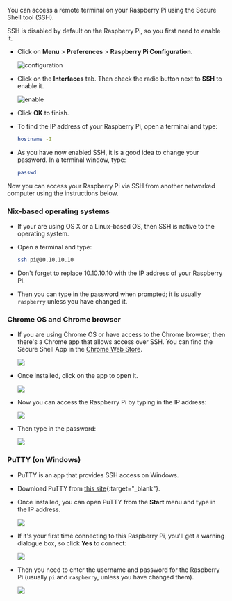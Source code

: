 You can access a remote terminal on your Raspberry Pi using the Secure Shell tool (SSH).

SSH is disabled by default on the Raspberry Pi, so you first need to enable it.

- Click on **Menu** > **Preferences** > **Raspberry Pi Configuration**.

	![configuration](images/config.png)

- Click on the **Interfaces** tab. Then check the radio button next to **SSH** to enable it.

	![enable](images/ssh-enable.png)

- Click **OK** to finish.

- To find the IP address of your Raspberry Pi, open a terminal and type:

	```bash
	hostname -I
	```
- As you have now enabled SSH, it is a good idea to change your password. In a terminal window, type:

	```bash
	passwd
	```

Now you can access your Raspberry Pi via SSH from another networked computer using the instructions below.

### Nix-based operating systems

- If your are using OS X or a Linux-based OS, then SSH is native to the operating system. 

- Open a terminal and type:

	``` bash
	ssh pi@10.10.10.10
	```

- Don't forget to replace 10.10.10.10 with the IP address of your Raspberry Pi.

- Then you can type in the password when prompted; it is usually `raspberry` unless you have changed it.

### Chrome OS and Chrome browser

- If you are using Chrome OS or have access to the Chrome browser, then there's a Chrome app that allows access over SSH. You can find the Secure Shell App in the [Chrome Web Store](https://chrome.google.com/webstore/detail/secure-shell/pnhechapfaindjhompbnflcldabbghjo?hl=en).

	![](images/chrome-ssh.png)

- Once installed, click on the app to open it.

	![](images/chrome-ssh1.png)

- Now you can access the Raspberry Pi by typing in the IP address:

	![](images/chrome-ssh2.png)

- Then type in the password:

	![](images/chrome-ssh3.png)

### PuTTY (on Windows)

- PuTTY is an app that provides SSH access on Windows.

- Download PuTTY from [this site](http://www.chiark.greenend.org.uk/~sgtatham/putty/download.html){:target="_blank"}.

- Once installed, you can open PuTTY from the **Start** menu and type in the IP address.

	![](images/ssh-win.png)

- If it's your first time connecting to this Raspberry Pi, you'll get a warning dialogue box, so click **Yes** to connect:

	![](images/ssh-win2.png)

- Then you need to enter the username and password for the Raspberry Pi (usually `pi` and `raspberry`, unless you have changed them).

	![](images/ssh-win3.png)
